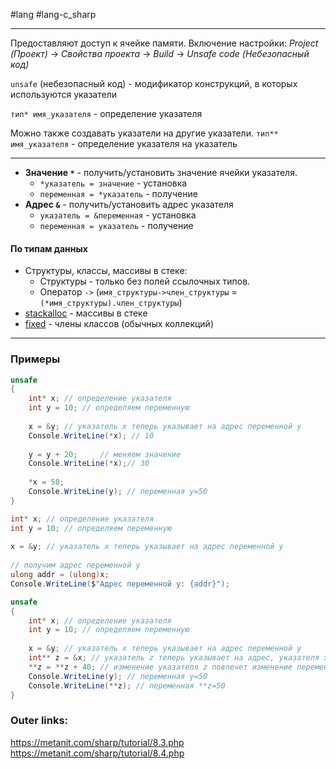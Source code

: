 #lang #lang-c_sharp 

---
Предоставляют доступ к ячейке памяти.
Включение настройки: *Project (Проект)* -> *Свойства проекта* -> *Build* -> *Unsafe code (Небезопасный код)*

`unsafe` (небезопасный код) - модификатор конструкций, в которых используются указатели

`тип* имя_указателя` - определение указателя

Можно также создавать указатели на другие указатели.
`тип** имя_указателя` - определение указателя на указатель

---
- **Значение `*`** - получить/установить значение ячейки указателя.
	- `*указатель = значение` - установка
	- `переменная = *указатель` - получение
- **Адрес `&`** - получить/установить адрес указателя
	- `указатель = &переменная` - установка
	- `переменная = указатель` - получение

#### По типам данных
- Структуры, классы, массивы в стеке: 
	- Структуры - только без полей ссылочных типов.
	- Оператор `->` (`имя_структуры->член_структуры` = `(*имя_структуры).член_структуры`)
- [stackalloc](1.%20Languages/C-sharp/GC/stackalloc.md) - массивы в стеке
- [fixed](1.%20Languages/C-sharp/GC/fixed.md) - члены классов (обычных коллекций)
---
### Примеры

```csharp
unsafe
{
    int* x; // определение указателя
    int y = 10; // определяем переменную
 
    x = &y; // указатель x теперь указывает на адрес переменной y
    Console.WriteLine(*x); // 10
 
    y = y + 20;     // меняем значение
    Console.WriteLine(*x);// 30
 
    *x = 50;
    Console.WriteLine(y); // переменная y=50
}
```

```csharp
int* x; // определение указателя
int y = 10; // определяем переменную
 
x = &y; // указатель x теперь указывает на адрес переменной y
 
// получим адрес переменной y
ulong addr = (ulong)x;
Console.WriteLine($"Адрес переменной y: {addr}");
```

```csharp
unsafe
{
    int* x; // определение указателя
    int y = 10; // определяем переменную
 
    x = &y; // указатель x теперь указывает на адрес переменной y
    int** z = &x; // указатель z теперь указывает на адрес, указателя x
    **z = **z + 40; // изменение указателя z повлечет изменение переменной y
    Console.WriteLine(y); // переменная y=50
    Console.WriteLine(**z); // переменная **z=50
}
```

### Outer links:
https://metanit.com/sharp/tutorial/8.3.php
https://metanit.com/sharp/tutorial/8.4.php